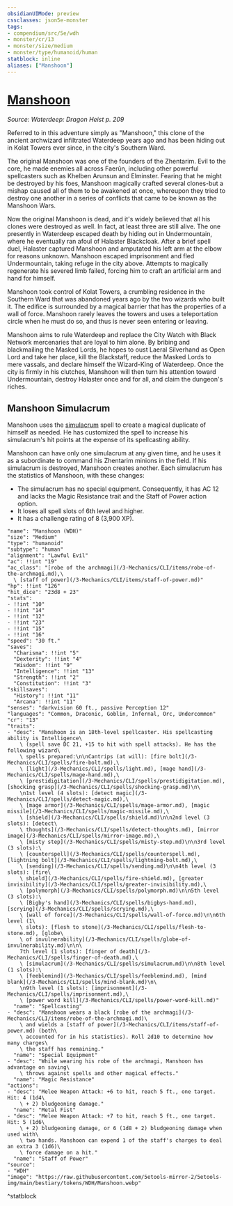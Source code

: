 ```yaml
---
obsidianUIMode: preview
cssclasses: json5e-monster
tags:
- compendium/src/5e/wdh
- monster/cr/13
- monster/size/medium
- monster/type/humanoid/human
statblock: inline
aliases: ["Manshoon"]
---
```

# [Manshoon](3-Mechanics\CLI\bestiary\npc/manshoon-wdh.md)
*Source: Waterdeep: Dragon Heist p. 209*  

Referred to in this adventure simply as "Manshoon," this clone of the ancient archwizard infiltrated Waterdeep years ago and has been hiding out in Kolat Towers ever since, in the city's Southern Ward.

The original Manshoon was one of the founders of the Zhentarim. Evil to the core, he made enemies all across Faerûn, including other powerful spellcasters such as Khelben Arunsun and Elminster. Fearing that he might be destroyed by his foes, Manshoon magically crafted several clones-but a mishap caused all of them to be awakened at once, whereupon they tried to destroy one another in a series of conflicts that came to be known as the Manshoon Wars.

Now the original Manshoon is dead, and it's widely believed that all his clones were destroyed as well. In fact, at least three are still alive. The one presently in Waterdeep escaped death by hiding out in Undermountain, where he eventually ran afoul of Halaster Blackcloak. After a brief spell duel, Halaster captured Manshoon and amputated his left arm at the elbow for reasons unknown. Manshoon escaped imprisonment and fled Undermountain, taking refuge in the city above. Attempts to magically regenerate his severed limb failed, forcing him to craft an artificial arm and hand for himself.

Manshoon took control of Kolat Towers, a crumbling residence in the Southern Ward that was abandoned years ago by the two wizards who built it. The edifice is surrounded by a magical barrier that has the properties of a wall of force. Manshoon rarely leaves the towers and uses a teleportation circle when he must do so, and thus is never seen entering or leaving.

Manshoon aims to rule Waterdeep and replace the City Watch with Black Network mercenaries that are loyal to him alone. By bribing and blackmailing the Masked Lords, he hopes to oust Laeral Silverhand as Open Lord and take her place, kill the Blackstaff, reduce the Masked Lords to mere vassals, and declare himself the Wizard-King of Waterdeep. Once the city is firmly in his clutches, Manshoon will then turn his attention toward Undermountain, destroy Halaster once and for all, and claim the dungeon's riches.

## Manshoon Simulacrum

Manshoon uses the [simulacrum](/3-Mechanics/CLI/spells/simulacrum.md) spell to create a magical duplicate of himself as needed. He has customized the spell to increase his simulacrum's hit points at the expense of its spellcasting ability.

Manshoon can have only one simulacrum at any given time, and he uses it as a subordinate to command his Zhentarim minions in the field. If his simulacrum is destroyed, Manshoon creates another. Each simulacrum has the statistics of Manshoon, with these changes:

- The simulacrum has no special equipment. Consequently, it has AC 12 and lacks the Magic Resistance trait and the Staff of Power action option.  
- It loses all spell slots of 6th level and higher.  
- It has a challenge rating of 8 (3,900 XP).  

```statblock
"name": "Manshoon (WDH)"
"size": "Medium"
"type": "humanoid"
"subtype": "human"
"alignment": "Lawful Evil"
"ac": !!int "19"
"ac_class": "[robe of the archmagi](/3-Mechanics/CLI/items/robe-of-the-archmagi.md),\
  \ [staff of power](/3-Mechanics/CLI/items/staff-of-power.md)"
"hp": !!int "126"
"hit_dice": "23d8 + 23"
"stats":
- !!int "10"
- !!int "14"
- !!int "12"
- !!int "23"
- !!int "15"
- !!int "16"
"speed": "30 ft."
"saves":
  "Charisma": !!int "5"
  "Dexterity": !!int "4"
  "Wisdom": !!int "9"
  "Intelligence": !!int "13"
  "Strength": !!int "2"
  "Constitution": !!int "3"
"skillsaves":
  "History": !!int "11"
  "Arcana": !!int "11"
"senses": "darkvision 60 ft., passive Perception 12"
"languages": "Common, Draconic, Goblin, Infernal, Orc, Undercommon"
"cr": "13"
"traits":
- "desc": "Manshoon is an 18th-level spellcaster. His spellcasting ability is Intelligence\
    \ (spell save DC 21, +15 to hit with spell attacks). He has the following wizard\
    \ spells prepared:\n\nCantrips (at will): [fire bolt](/3-Mechanics/CLI/spells/fire-bolt.md),\
    \ [light](/3-Mechanics/CLI/spells/light.md), [mage hand](/3-Mechanics/CLI/spells/mage-hand.md),\
    \ [prestidigitation](/3-Mechanics/CLI/spells/prestidigitation.md), [shocking grasp](/3-Mechanics/CLI/spells/shocking-grasp.md)\n\
    \n1st level (4 slots): [detect magic](/3-Mechanics/CLI/spells/detect-magic.md),\
    \ [mage armor](/3-Mechanics/CLI/spells/mage-armor.md), [magic missile](/3-Mechanics/CLI/spells/magic-missile.md),\
    \ [shield](/3-Mechanics/CLI/spells/shield.md)\n\n2nd level (3 slots): [detect\
    \ thoughts](/3-Mechanics/CLI/spells/detect-thoughts.md), [mirror image](/3-Mechanics/CLI/spells/mirror-image.md),\
    \ [misty step](/3-Mechanics/CLI/spells/misty-step.md)\n\n3rd level (3 slots):\
    \ [counterspell](/3-Mechanics/CLI/spells/counterspell.md), [lightning bolt](/3-Mechanics/CLI/spells/lightning-bolt.md),\
    \ [sending](/3-Mechanics/CLI/spells/sending.md)\n\n4th level (3 slots): [fire\
    \ shield](/3-Mechanics/CLI/spells/fire-shield.md), [greater invisibility](/3-Mechanics/CLI/spells/greater-invisibility.md),\
    \ [polymorph](/3-Mechanics/CLI/spells/polymorph.md)\n\n5th level (3 slots):\
    \ [Bigby's hand](/3-Mechanics/CLI/spells/bigbys-hand.md), [scrying](/3-Mechanics/CLI/spells/scrying.md),\
    \ [wall of force](/3-Mechanics/CLI/spells/wall-of-force.md)\n\n6th level (1\
    \ slots): [flesh to stone](/3-Mechanics/CLI/spells/flesh-to-stone.md), [globe\
    \ of invulnerability](/3-Mechanics/CLI/spells/globe-of-invulnerability.md)\n\n\
    7th level (1 slots): [finger of death](/3-Mechanics/CLI/spells/finger-of-death.md),\
    \ [simulacrum](/3-Mechanics/CLI/spells/simulacrum.md)\n\n8th level (1 slots):\
    \ [feeblemind](/3-Mechanics/CLI/spells/feeblemind.md), [mind blank](/3-Mechanics/CLI/spells/mind-blank.md)\n\
    \n9th level (1 slots): [imprisonment](/3-Mechanics/CLI/spells/imprisonment.md),\
    \ [power word kill](/3-Mechanics/CLI/spells/power-word-kill.md)"
  "name": "Spellcasting"
- "desc": "Manshoon wears a black [robe of the archmagi](/3-Mechanics/CLI/items/robe-of-the-archmagi.md)\
    \ and wields a [staff of power](/3-Mechanics/CLI/items/staff-of-power.md) (both\
    \ accounted for in his statistics). Roll 2d10 to determine how many charges\
    \ the staff has remaining."
  "name": "Special Equipment"
- "desc": "While wearing his robe of the archmagi, Manshoon has advantage on saving\
    \ throws against spells and other magical effects."
  "name": "Magic Resistance"
"actions":
- "desc": "Melee Weapon Attack: +6 to hit, reach 5 ft., one target. Hit: 4 (1d4\
    \ + 2) bludgeoning damage."
  "name": "Metal Fist"
- "desc": "Melee Weapon Attack: +7 to hit, reach 5 ft., one target. Hit: 5 (1d6\
    \ + 2) bludgeoning damage, or 6 (1d8 + 2) bludgeoning damage when used with\
    \ two hands. Manshoon can expend 1 of the staff's charges to deal an extra 3 (1d6)\
    \ force damage on a hit."
  "name": "Staff of Power"
"source":
- "WDH"
"image": "https://raw.githubusercontent.com/5etools-mirror-2/5etools-img/main/bestiary/tokens/WDH/Manshoon.webp"
```
^statblock